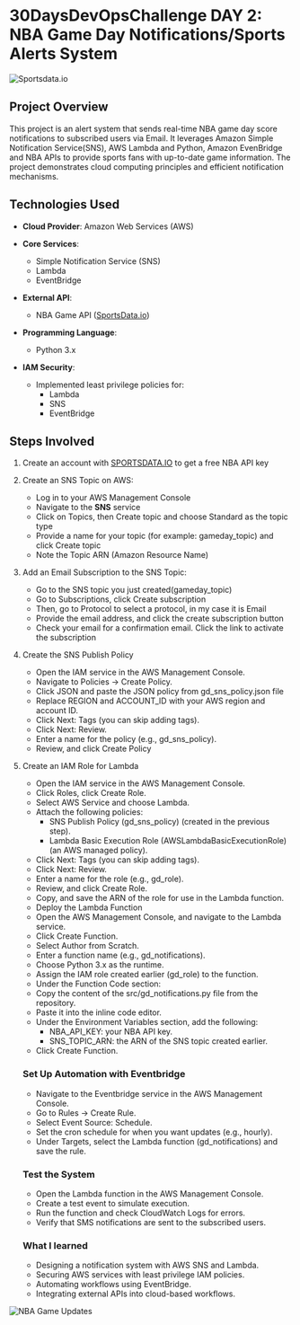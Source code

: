 # 30DaysDevOpsChallenge DAY 2: NBA Game Day Notifications/Sports Alerts System
![Sportsdata.io](/sportsdataio.png)

## Project Overview

This project is an alert system that sends real-time NBA game day score notifications to subscribed users via Email. It leverages Amazon Simple Notification Service(SNS), AWS Lambda and Python, Amazon EvenBridge and NBA APIs to provide sports fans with up-to-date game information. The project demonstrates cloud computing principles and efficient notification mechanisms.

## Technologies Used

- **Cloud Provider**:
  Amazon Web Services (AWS)

- **Core Services**:
  - Simple Notification Service (SNS)
  - Lambda
  - EventBridge

- **External API**:
  - NBA Game API ([SportsData.io](https://sportsdata.io))

- **Programming Language**:
  - Python 3.x

- **IAM Security**:
  - Implemented least privilege policies for:
    - Lambda
    - SNS
    - EventBridge


## Steps Involved

1. Create an account with [SPORTSDATA.IO](https://sportsdata.io) to get a free NBA API key

2. Create an SNS Topic on AWS:

   - Log in to your AWS Management Console
   - Navigate to the **SNS** service
   - Click on Topics, then Create topic and choose Standard as the topic type
   - Provide a name for your topic (for example: gameday_topic) and click Create topic
   - Note the Topic ARN (Amazon Resource Name)

3. Add an Email Subscription to the SNS Topic:
   - Go to the SNS topic you just created(gameday_topic)
   - Go to Subscriptions, click Create subscription
   - Then, go to Protocol to select a protocol, in my case it is  Email
   - Provide the email address, and click the create subscription button
   - Check your email for a confirmation email. Click the link to activate the subscription

4.  Create the SNS Publish Policy
    - Open the IAM service in the AWS Management Console.
    - Navigate to Policies → Create Policy.
    - Click JSON and paste the JSON policy from gd_sns_policy.json file
    - Replace REGION and ACCOUNT_ID with your AWS region and account ID.
    - Click Next: Tags (you can skip adding tags).
    - Click Next: Review.
    - Enter a name for the policy (e.g., gd_sns_policy).
    - Review, and click Create Policy

5.  Create an IAM Role for Lambda
    - Open the IAM service in the AWS Management Console.
    - Click Roles, click Create Role.
    - Select AWS Service and choose Lambda.
    - Attach the following policies:
        - SNS Publish Policy (gd_sns_policy) (created in the previous step).
        - Lambda Basic Execution Role (AWSLambdaBasicExecutionRole) (an AWS managed policy).
    - Click Next: Tags (you can skip adding tags).
    - Click Next: Review.
    - Enter a name for the role (e.g., gd_role).
    - Review, and click Create Role.
    - Copy, and save the ARN of the role for use in the Lambda function.
    - Deploy the Lambda Function
    - Open the AWS Management Console, and navigate to the Lambda service.
    - Click Create Function.
    - Select Author from Scratch.
    - Enter a function name (e.g., gd_notifications).
    - Choose Python 3.x as the runtime.
    - Assign the IAM role created earlier (gd_role) to the function.
    - Under the Function Code section:
    - Copy the content of the src/gd_notifications.py file from the repository.
    - Paste it into the inline code editor.
    - Under the Environment Variables section, add the following:
        - NBA_API_KEY: your NBA API key.
        - SNS_TOPIC_ARN: the ARN of the SNS topic created earlier.
    - Click Create Function.

    ### Set Up Automation with Eventbridge
    - Navigate to the Eventbridge service in the AWS Management Console.
    - Go to Rules → Create Rule.
    - Select Event Source: Schedule.
    - Set the cron schedule for when you want updates (e.g., hourly).
    - Under Targets, select the Lambda function (gd_notifications) and save the rule.

    ### Test the System
    - Open the Lambda function in the AWS Management Console.
    - Create a test event to simulate execution.
    - Run the function and check CloudWatch Logs for errors.
    - Verify that SMS notifications are sent to the subscribed users.

    ### What I learned

    - Designing a notification system with AWS SNS and Lambda.
    - Securing AWS services with least privilege IAM policies.
    - Automating workflows using EventBridge.
    - Integrating external APIs into cloud-based workflows.

![NBA Game Updates](/image2.png)

